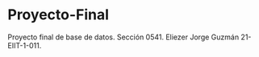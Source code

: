 # Proyecto-Final
Proyecto final de base de datos. Sección 0541. Eliezer Jorge Guzmán 21-EIIT-1-011.
